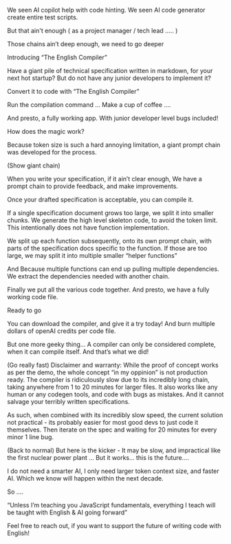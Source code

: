 We seen AI copilot help with code hinting.
We seen AI code generator create entire test scripts.

But that ain't enough
( as a project manager / tech lead ..... )

Those chains ain’t deep enough, we need to go deeper

Introducing “The English Compiler”

Have a giant pile of technical specification written in markdown, for your next hot startup?
But do not have any junior developers to implement it?

Convert it to code with “The English Compiler”

Run the compilation command …
Make a cup of coffee ….

And presto, a fully working app.
With junior developer level bugs included!

How does the magic work?

Because token size is such a hard annoying limitation, a giant prompt chain was developed for the process.

(Show giant chain)

When you write your specification, if it ain’t clear enough, 
We have a prompt chain to provide feedback, and make improvements.

Once your drafted specification is acceptable, you can compile it.

If a single specification document grows too large, we split it into smaller chunks.
We generate the high level skeleton code, to avoid the token limit. This intentionally does not have function implementation.

We split up each function subsequently, onto its own prompt chain, with parts of the specification docs specific to the function.
If those are too large, we may split it into multiple smaller “helper functions”

And Because multiple functions can end up pulling multiple dependencies.
We extract the dependencies needed with another chain.

Finally we put all the various code together.
And presto, we have a fully working code file.

Ready to go

You can download the compiler, and give it a try today!
And burn multiple dollars of openAI credits per code file.

But one more geeky thing…
A compiler can only be considered complete, when it can compile itself.
And that’s what we did!

(Go really fast)
Disclaimer and warranty:
While the proof of concept works as per the demo, the whole concept “in my oppinion” is not production ready. The compiler is ridiculously slow due to its incredibly long chain, taking anywhere from 1 to 20 minutes for larger files. It also works like any human or any codegen tools, and code with bugs as mistakes. And it cannot salvage your terribly written specifications.

As such, when combined with its incredibly slow speed, the current solution not practical - its probably easier for most good devs to just code it themselves. Then iterate on the spec and waiting for 20 minutes for every minor 1 line bug.

(Back to normal)
But here is the kicker - It may be slow, and impractical like the first nuclear power plant …
But it works… this is the future….

I do not need a smarter AI, I only need larger token context size, and faster AI.
Which we know will happen within the next decade.

So ….

“Unless I’m teaching you JavaScript fundamentals, everything I teach will be taught with English & AI going forward”

Feel free to reach out, if you want to support the future of writing code with English!